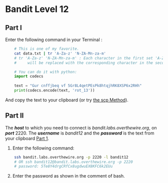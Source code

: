 # Bandit Level 12
## Part I
Enter the following command in your Terminal :  
```bash
    # This is one of my favorite.
    cat data.txt | tr 'A-Za-z' 'N-ZA-Mn-za-m'
    # tr 'A-Za-z' 'N-ZA-Mn-za-m' : Each character in the first set 'A-Za-z' 
    #     will be replaced with the corresponding character in the second set 'N-ZA-Mn-za-m'(ROT13) ignoring all the numbers 0-9.
```
```python
    # You can do it with python:
    import codecs
    
    text = "Gur cnffjbeq vf 5Gr8L4qetPEsPk8htqjhRK8XSP6x2RHh"
    print(codecs.encode(text, 'rot_13'))
```
And copy the text to your clipboard (or try [the scp Method](https://github.com/Reda-BELHAJ/OverTheWire/blob/main/Bandit/Bandit0-9/Level1.md#part-i)).

## Part II

The ***host*** to which you need to connect is *bandit.labs.overthewire.org*, on ***port*** 2220. The ***username*** is *bandit12* and the ***password*** is the text from your clipboard [Part 1](https://github.com/Reda-BELHAJ/OverTheWire/blob/main/Bandit/Bandit10-20/Level12.md#part-i). 

1. Enter the following command:  

```bash
	ssh bandit.labs.overthewire.org -p 2220 -l bandit12
	# OR ssh bandit12@bandit.labs.overthewire.org -p 2220
	# password: 5Te8Y4drgCRfCx8ugdwuEX8KFC6k2EUu
```
2. Enter the password as shown in the comment of bash.
